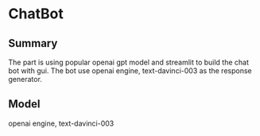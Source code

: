 # ChatBot
## Summary
The part is using popular openai gpt model and streamlit to build the chat bot with gui. The bot use openai engine, text-davinci-003 as the response generator. 
## Model
openai engine, text-davinci-003
